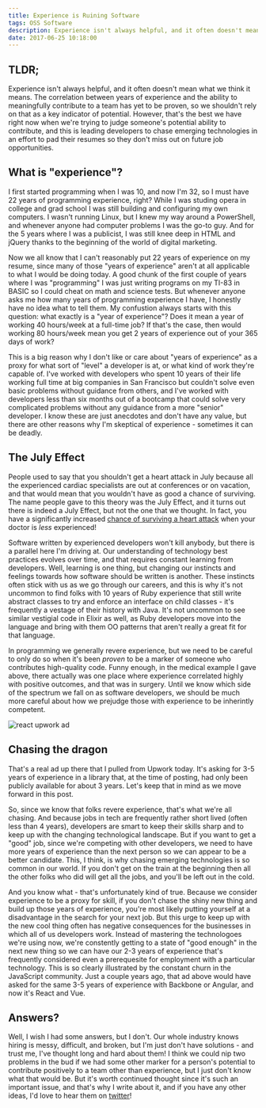 ```yaml
---
title: Experience is Ruining Software
tags: OSS Software 
description: Experience isn't always helpful, and it often doesn't mean what we think it means. The correlation between years of experience and the ability to meaningfully contribute to a team has yet to be proven, so we shouldn't rely on that as a key indicator of potential.
date: 2017-06-25 10:18:00
---
```


## TLDR;
Experience isn't always helpful, and it often doesn't mean what we think it means. The correlation between years of experience and the ability to meaningfully contribute to a team has yet to be proven, so we shouldn't rely on that as a key indicator of potential. However, that's the best we have right now when we're trying to judge someone's potential ability to contribute, and this is leading developers to chase emerging technologies in an effort to pad their resumes so they don't miss out on future job opportunities.

## What is "experience"?



I first started programming when I was 10, and now I'm 32, so I must have 22
years of programming experience, right? While I was studing opera in
college and grad school I was still building and
configuring my own computers. I wasn't running Linux, but I knew my way around
a PowerShell, and whenever anyone had computer problems I was the go-to guy.
And for the 5 years where I was a publicist, I was still knee deep in HTML and
jQuery thanks to the beginning of the world of digital marketing.

Now we all know that I can't reasonably put 22 years of experience on my resume,
since many of those "years of experience" aren't at all applicable to what I
would be doing today. A good chunk of the first couple of years where I was
"programming" I was just writing programs on my TI-83 in BASIC so I could cheat
on math and science tests. But whenever anyone asks me how many years of
programming experience I have, I honestly have no idea what to tell them. My confustion always starts with this question: what exactly is a "year of experience"? Does it mean a year of working 40
hours/week at a full-time job? If that's the case, then would working 80
hours/week mean you get 2 years of experience out of your 365 days of work?

This is a big reason why I don't like or care about "years of experience" as a proxy for what sort
of "level" a developer is at, or what kind of work they're capable of. I've
worked with developers who spent 10 years of their life working full time at big
companies in San Francisco but couldn't solve even basic problems without
guidance from others, and I've worked with developers less than six months out
of a bootcamp that could solve very complicated problems without any guidance
from a more "senior" developer. I know these are just anecdotes and don't have
any value, but there are other reasons why I'm skeptical of experience -
sometimes it can be deadly.

## The July Effect

People used to say that you shouldn't get a heart attack in July because all the
experienced cardiac specialists are out at conferences or on vacation, and that
would mean that you wouldn't have as good a chance of surviving. The name people
gave to this theory was the July Effect, and it turns out there is indeed a July
Effect, but not the one that we thought. In fact, you have a significantly
increased [chance of surviving a heart attack](http://freakonomics.com/2015/04/09/how-many-doctors-does-it-take-to-start-a-healthcare-revolution-full-transcript/) when your doctor is _less_
experienced! 

Software written by experienced developers won't kill anybody, but there is a
parallel here I'm driving at. Our understanding of technology best practices
evolves over time, and that requires constant learning from developers. Well,
learning is one thing, but changing our instincts and feelings towards how
software should be written is another. These instincts often stick with us as we
go through our careers, and this is why it's not uncommon to find folks with 10
years of Ruby experience that still write abstract classes to try and enforce an
interface on child classes - it's frequently a vestage of their history with
Java. It's not uncommon to see similar vestigial code in Elixir as well, as Ruby
developers move into the language and bring with them OO patterns that aren't
really a great fit for that language.

In programming we generally revere experience, but we need to be careful to only do so when it's been _proven_ to
be a marker of someone who contributes high-quality code. Funny enough, in the
medical example I gave above, there actually was one place where experience
correlated highly with positive outcomes, and that was in surgery. Until we know
which side of the spectrum we fall on as software developers, we should be much
more careful about how we prejudge those with experience to be inherintly
competent.

![react upwork ad](/assets/images/upwork_react.png)

## Chasing the dragon

That's a real ad up there that I pulled from Upwork today. It's asking for 3-5 years of experience in a library that, at the time of posting, had only been publicly available for about 3 years. Let's keep that in mind as we move forward in this post.

So, since we know that folks revere experience, that's what we're all chasing.
And because jobs in tech are frequently rather short lived (often less than 4
years), developers are smart to keep their skills sharp and to keep up with the
changing technological landscape. But if you want to get a "good" job, since
we're competing with other developers, we need to have more years of experience
than the next person so we can appear to be a better candidate. This, I think,
is why chasing emerging technologies is so common in our world. If you don't get
on the train at the beginning then all the other folks who did will get all the
jobs, and you'll be left out in the cold.

And you know what - that's unfortunately kind of true. Because we consider experience to
be a proxy for skill, if you don't chase the shiny new thing and build up those
years of experience, you're most likely
putting yourself at a disadvantage in the search for your next job. But this
urge to keep up with the new cool thing often has negative consequences for the
businesses in which all of us developers work. Instead of mastering the
technologoes we're using now, we're constently getting to a state of "good
enough" in the next new thing so we can have our 2-3 years of experience that's
frequently considered even a prerequesite for employment with a particular
technology. This is so clearly illustrated by the constant
churn in the JavaScript community. Just a couple years ago, that ad above would
have asked for the same 3-5 years of experience with Backbone or Angular, and
now it's React and Vue.

## Answers?

Well, I wish I had some answers, but I don't. Our whole industry knows hiring is messy,
difficult, and broken, but I'm just don't have solutions - and trust me, I've
thought long and hard about them! I think we could nip two
problems in the bud if we had some other marker for a person's potential to contribute
positively to a team other than experience, but I just don't know what that
would be. But it's worth continued thought since it's such an important issue,
and that's why I write about it, and if you have any other ideas, I'd love to
hear them on [twitter](https://www.twitter.com/devoncestes)!
